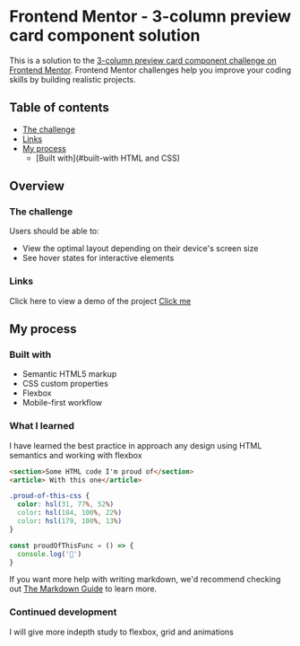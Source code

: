 # Frontend Mentor - 3-column preview card component solution

This is a solution to the [3-column preview card component challenge on Frontend Mentor](https://www.frontendmentor.io/challenges/3column-preview-card-component-pH92eAR2-). Frontend Mentor challenges help you improve your coding skills by building realistic projects. 

## Table of contents


- [The challenge](#the-challenge)
 - [Links](#links)
- [My process](#my-process)
  - [Built with](#built-with HTML and CSS)

  



## Overview

### The challenge

Users should be able to:

- View the optimal layout depending on their device's screen size
- See hover states for interactive elements




### Links

Click here to view a demo of the project [Click me](https://perohub.github.io/3-column-preview-card-component/)


## My process

### Built with

- Semantic HTML5 markup
- CSS custom properties
- Flexbox
- Mobile-first workflow


### What I learned

I have learned the best practice in approach any design using HTML semantics and working with flexbox

```html
<section>Some HTML code I'm proud of</section>
<article> With this one</article>

```
```css
.proud-of-this-css {
  color: hsl(31, 77%, 52%)
  color: hsl(184, 100%, 22%)
  color: hsl(179, 100%, 13%)
}
```
```js
const proudOfThisFunc = () => {
  console.log('🎉')
}
```

If you want more help with writing markdown, we'd recommend checking out [The Markdown Guide](https://www.markdownguide.org/) to learn more.



### Continued development

I will give more indepth study to flexbox, grid and animations







